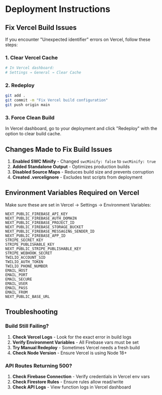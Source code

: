 # Deployment Instructions

## Fix Vercel Build Issues

If you encounter "Unexpected identifier" errors on Vercel, follow these steps:

### 1. Clear Vercel Cache
```bash
# In Vercel dashboard:
# Settings → General → Clear Cache
```

### 2. Redeploy
```bash
git add .
git commit -m "Fix Vercel build configuration"
git push origin main
```

### 3. Force Clean Build
In Vercel dashboard, go to your deployment and click "Redeploy" with the option to clear build cache.

## Changes Made to Fix Build Issues

1. **Enabled SWC Minify** - Changed `swcMinify: false` to `swcMinify: true`
2. **Added Standalone Output** - Optimizes production builds
3. **Disabled Source Maps** - Reduces build size and prevents corruption
4. **Created .vercelignore** - Excludes test scripts from deployment

## Environment Variables Required on Vercel

Make sure these are set in Vercel → Settings → Environment Variables:

```
NEXT_PUBLIC_FIREBASE_API_KEY
NEXT_PUBLIC_FIREBASE_AUTH_DOMAIN
NEXT_PUBLIC_FIREBASE_PROJECT_ID
NEXT_PUBLIC_FIREBASE_STORAGE_BUCKET
NEXT_PUBLIC_FIREBASE_MESSAGING_SENDER_ID
NEXT_PUBLIC_FIREBASE_APP_ID
STRIPE_SECRET_KEY
STRIPE_PUBLISHABLE_KEY
NEXT_PUBLIC_STRIPE_PUBLISHABLE_KEY
STRIPE_WEBHOOK_SECRET
TWILIO_ACCOUNT_SID
TWILIO_AUTH_TOKEN
TWILIO_PHONE_NUMBER
EMAIL_HOST
EMAIL_PORT
EMAIL_SECURE
EMAIL_USER
EMAIL_PASS
EMAIL_FROM
NEXT_PUBLIC_BASE_URL
```

## Troubleshooting

### Build Still Failing?

1. **Check Vercel Logs** - Look for the exact error in build logs
2. **Verify Environment Variables** - All Firebase vars must be set
3. **Try Manual Redeploy** - Sometimes Vercel needs a fresh build
4. **Check Node Version** - Ensure Vercel is using Node 18+

### API Routes Returning 500?

1. **Check Firebase Connection** - Verify credentials in Vercel env vars
2. **Check Firestore Rules** - Ensure rules allow read/write
3. **Check API Logs** - View function logs in Vercel dashboard

